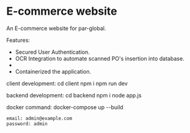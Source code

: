 # E-commerce website
An E-commerce website for par-global.

Features:
 - Secured User Authentication.
 - OCR Integration to automate scanned PO's insertion into database.
 - 
 - Containerized the application.

client development:
    cd client
    npm i
    npm run dev

backend development:
    cd backend
    npm i
    node app.js

docker command:
    docker-compose up --build

    email: admin@example.com
    password: admin

